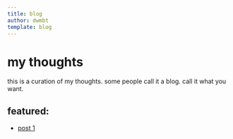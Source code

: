 ```yaml
---
title: blog
author: dwmbt
template: blog
---
```


# my thoughts

this is a curation of my thoughts. some people call it a blog. call it what you want.

## featured:
- [post 1](/blog/post1.html)
